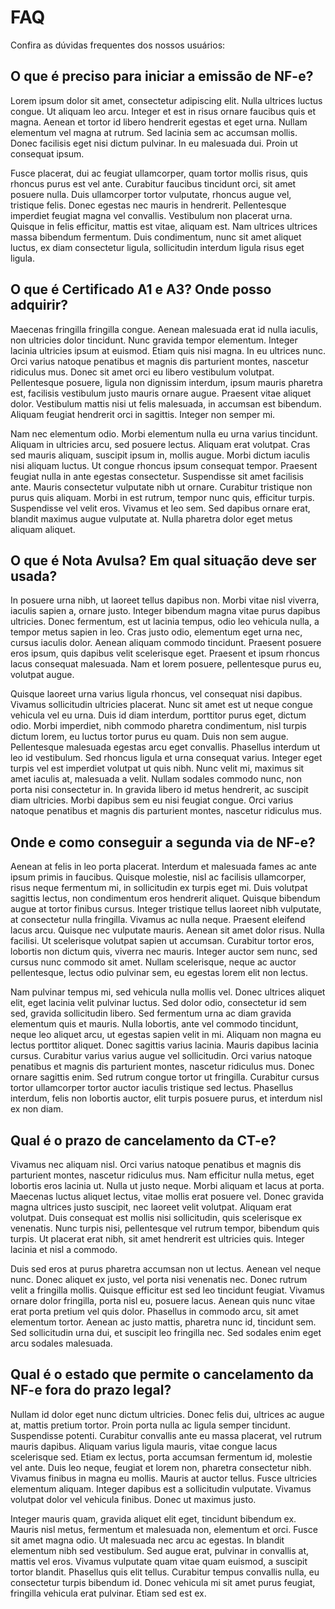 # FAQ

Confira as dúvidas frequentes dos nossos usuários:

## O que é preciso para iniciar a emissão de NF-e?

Lorem ipsum dolor sit amet, consectetur adipiscing elit. Nulla ultrices luctus congue. Ut aliquam leo arcu. Integer et est in risus ornare faucibus quis et magna. Aenean et tortor id libero hendrerit egestas et eget urna. Nullam elementum vel magna at rutrum. Sed lacinia sem ac accumsan mollis. Donec facilisis eget nisi dictum pulvinar. In eu malesuada dui. Proin ut consequat ipsum.

Fusce placerat, dui ac feugiat ullamcorper, quam tortor mollis risus, quis rhoncus purus est vel ante. Curabitur faucibus tincidunt orci, sit amet posuere nulla. Duis ullamcorper tortor vulputate, rhoncus augue vel, tristique felis. Donec egestas nec mauris in hendrerit. Pellentesque imperdiet feugiat magna vel convallis. Vestibulum non placerat urna. Quisque in felis efficitur, mattis est vitae, aliquam est. Nam ultrices ultrices massa bibendum fermentum. Duis condimentum, nunc sit amet aliquet luctus, ex diam consectetur ligula, sollicitudin interdum ligula risus eget ligula.

## O que é Certificado A1 e A3? Onde posso adquirir?

Maecenas fringilla fringilla congue. Aenean malesuada erat id nulla iaculis, non ultricies dolor tincidunt. Nunc gravida tempor elementum. Integer lacinia ultricies ipsum at euismod. Etiam quis nisi magna. In eu ultrices nunc. Orci varius natoque penatibus et magnis dis parturient montes, nascetur ridiculus mus. Donec sit amet orci eu libero vestibulum volutpat. Pellentesque posuere, ligula non dignissim interdum, ipsum mauris pharetra est, facilisis vestibulum justo mauris ornare augue. Praesent vitae aliquet dolor. Vestibulum mattis nisi ut felis malesuada, in accumsan est bibendum. Aliquam feugiat hendrerit orci in sagittis. Integer non semper mi.

Nam nec elementum odio. Morbi elementum nulla eu urna varius tincidunt. Aliquam in ultricies arcu, sed posuere lectus. Aliquam erat volutpat. Cras sed mauris aliquam, suscipit ipsum in, mollis augue. Morbi dictum iaculis nisi aliquam luctus. Ut congue rhoncus ipsum consequat tempor. Praesent feugiat nulla in ante egestas consectetur. Suspendisse sit amet facilisis ante. Mauris consectetur vulputate nibh ut ornare. Curabitur tristique non purus quis aliquam. Morbi in est rutrum, tempor nunc quis, efficitur turpis. Suspendisse vel velit eros. Vivamus et leo sem. Sed dapibus ornare erat, blandit maximus augue vulputate at. Nulla pharetra dolor eget metus aliquam aliquet.

## O que é Nota Avulsa? Em qual situação deve ser usada?

In posuere urna nibh, ut laoreet tellus dapibus non. Morbi vitae nisl viverra, iaculis sapien a, ornare justo. Integer bibendum magna vitae purus dapibus ultricies. Donec fermentum, est ut lacinia tempus, odio leo vehicula nulla, a tempor metus sapien in leo. Cras justo odio, elementum eget urna nec, cursus iaculis dolor. Aenean aliquam commodo tincidunt. Praesent posuere eros ipsum, quis dapibus velit scelerisque eget. Praesent et ipsum rhoncus lacus consequat malesuada. Nam et lorem posuere, pellentesque purus eu, volutpat augue.

Quisque laoreet urna varius ligula rhoncus, vel consequat nisi dapibus. Vivamus sollicitudin ultricies placerat. Nunc sit amet est ut neque congue vehicula vel eu urna. Duis id diam interdum, porttitor purus eget, dictum odio. Morbi imperdiet, nibh commodo pharetra condimentum, nisl turpis dictum lorem, eu luctus tortor purus eu quam. Duis non sem augue. Pellentesque malesuada egestas arcu eget convallis. Phasellus interdum ut leo id vestibulum. Sed rhoncus ligula et urna consequat varius. Integer eget turpis vel est imperdiet volutpat ut quis nibh. Nunc velit mi, maximus sit amet iaculis at, malesuada a velit. Nullam sodales commodo nunc, non porta nisi consectetur in. In gravida libero id metus hendrerit, ac suscipit diam ultricies. Morbi dapibus sem eu nisi feugiat congue. Orci varius natoque penatibus et magnis dis parturient montes, nascetur ridiculus mus.

## Onde e como conseguir a segunda via de NF-e?

Aenean at felis in leo porta placerat. Interdum et malesuada fames ac ante ipsum primis in faucibus. Quisque molestie, nisl ac facilisis ullamcorper, risus neque fermentum mi, in sollicitudin ex turpis eget mi. Duis volutpat sagittis lectus, non condimentum eros hendrerit aliquet. Quisque bibendum augue at tortor finibus cursus. Integer tristique tellus laoreet nibh vulputate, at consectetur nulla fringilla. Vivamus ac nulla neque. Praesent eleifend lacus arcu. Quisque nec vulputate mauris. Aenean sit amet dolor risus. Nulla facilisi. Ut scelerisque volutpat sapien ut accumsan. Curabitur tortor eros, lobortis non dictum quis, viverra nec mauris. Integer auctor sem nunc, sed cursus nunc commodo sit amet. Nullam scelerisque, neque ac auctor pellentesque, lectus odio pulvinar sem, eu egestas lorem elit non lectus.

Nam pulvinar tempus mi, sed vehicula nulla mollis vel. Donec ultrices aliquet elit, eget lacinia velit pulvinar luctus. Sed dolor odio, consectetur id sem sed, gravida sollicitudin libero. Sed fermentum urna ac diam gravida elementum quis et mauris. Nulla lobortis, ante vel commodo tincidunt, neque leo aliquet arcu, ut egestas sapien velit in mi. Aliquam non magna eu lectus porttitor aliquet. Donec sagittis varius lacinia. Mauris dapibus lacinia cursus. Curabitur varius varius augue vel sollicitudin. Orci varius natoque penatibus et magnis dis parturient montes, nascetur ridiculus mus. Donec ornare sagittis enim. Sed rutrum congue tortor ut fringilla. Curabitur cursus tortor ullamcorper tortor auctor iaculis tristique sed lectus. Phasellus interdum, felis non lobortis auctor, elit turpis posuere purus, et interdum nisl ex non diam.

## Qual é o prazo de cancelamento da CT-e?

Vivamus nec aliquam nisl. Orci varius natoque penatibus et magnis dis parturient montes, nascetur ridiculus mus. Nam efficitur nulla metus, eget lobortis eros lacinia ut. Nulla ut justo neque. Morbi aliquam et lacus at porta. Maecenas luctus aliquet lectus, vitae mollis erat posuere vel. Donec gravida magna ultrices justo suscipit, nec laoreet velit volutpat. Aliquam erat volutpat. Duis consequat est mollis nisi sollicitudin, quis scelerisque ex venenatis. Nunc turpis nisi, pellentesque vel rutrum tempor, bibendum quis turpis. Ut placerat erat nibh, sit amet hendrerit est ultricies quis. Integer lacinia et nisl a commodo.

Duis sed eros at purus pharetra accumsan non ut lectus. Aenean vel neque nunc. Donec aliquet ex justo, vel porta nisi venenatis nec. Donec rutrum velit a fringilla mollis. Quisque efficitur est sed leo tincidunt feugiat. Vivamus ornare dolor fringilla, porta nisl eu, posuere lacus. Aenean quis nunc vitae erat porta pretium vel quis dolor. Phasellus in commodo arcu, sit amet elementum tortor. Aenean ac justo mattis, pharetra nunc id, tincidunt sem. Sed sollicitudin urna dui, et suscipit leo fringilla nec. Sed sodales enim eget arcu sodales malesuada.

## Qual é o estado que permite o cancelamento da NF-e fora do prazo legal?

Nullam id dolor eget nunc dictum ultricies. Donec felis dui, ultrices ac augue at, mattis pretium tortor. Proin porta nulla ac ligula semper tincidunt. Suspendisse potenti. Curabitur convallis ante eu massa placerat, vel rutrum mauris dapibus. Aliquam varius ligula mauris, vitae congue lacus scelerisque sed. Etiam ex lectus, porta accumsan fermentum id, molestie vel ante. Duis leo neque, feugiat et lorem non, pharetra consectetur nibh. Vivamus finibus in magna eu mollis. Mauris at auctor tellus. Fusce ultricies elementum aliquam. Integer dapibus est a sollicitudin vulputate. Vivamus volutpat dolor vel vehicula finibus. Donec ut maximus justo.

Integer mauris quam, gravida aliquet elit eget, tincidunt bibendum ex. Mauris nisl metus, fermentum et malesuada non, elementum et orci. Fusce sit amet magna odio. Ut malesuada nec arcu ac egestas. In blandit elementum nibh sed vestibulum. Sed augue erat, pulvinar in convallis at, mattis vel eros. Vivamus vulputate quam vitae quam euismod, a suscipit tortor blandit. Phasellus quis elit tellus. Curabitur tempus convallis nulla, eu consectetur turpis bibendum id. Donec vehicula mi sit amet purus feugiat, fringilla vehicula erat pulvinar. Etiam sed est ex.


<div class="margin-top"></div>
